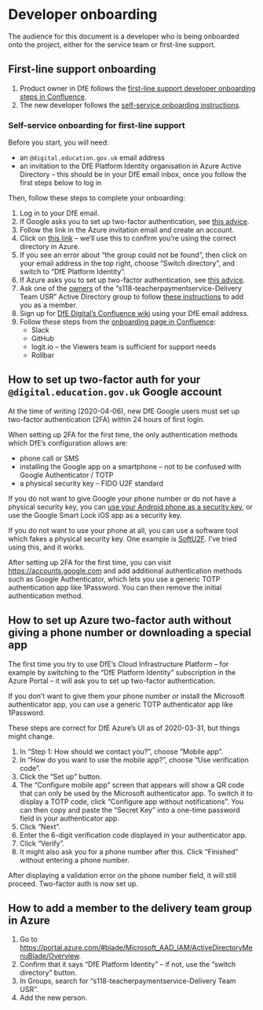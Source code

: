 # Developer onboarding

The audience for this document is a developer who is being onboarded onto the
project, either for the service team or first-line support.

## First-line support onboarding

1. Product owner in DfE follows the
   [first-line support developer onboarding steps in Confluence](https://dfedigital.atlassian.net/wiki/spaces/TP/pages/1490452481/Onboarding+a+first-line+support+developer).
2. The new developer follows the
   [self-service onboarding instructions](#self-service-onboarding-for-first-line-support).

### Self-service onboarding for first-line support

Before you start, you will need:

- an `@digital.education.gov.uk` email address
- an invitation to the DfE Platform Identity organisation in Azure Active
  Directory – this should be in your DfE email inbox, once you follow the first
  steps below to log in

Then, follow these steps to complete your onboarding:

1. Log in to your DfE email.
2. If Google asks you to set up two-factor authentication, see
   [this advice](#how-to-set-up-two-factor-auth-for-your-digitaleducationgovuk-google-account).
3. Follow the link in the Azure invitation email and create an account.
4. Click on
   [this link](https://portal.azure.com/?Microsoft_Azure_PIMCommon=true#blade/Microsoft_AAD_IAM/GroupDetailsMenuBlade/Owners/groupId/6642920a-1aab-49bb-9a20-365131195349)
   – we’ll use this to confirm you’re using the correct directory in Azure.
5. If you see an error about “the group could not be found”, then click on your
   email address in the top right, choose “Switch directory”, and switch to “DfE
   Platform Identity”.
6. If Azure asks you to set up two-factor authentication, see
   [this advice](#how-to-set-up-azure-two-factor-auth-without-giving-a-phone-number-or-downloading-a-special-app).
7. Ask one of the
   [owners](https://portal.azure.com/?Microsoft_Azure_PIMCommon=true#blade/Microsoft_AAD_IAM/GroupDetailsMenuBlade/Owners/groupId/6642920a-1aab-49bb-9a20-365131195349)
   of the “s118-teacherpaymentservice-Delivery Team USR” Active Directory group
   to follow
   [these instructions](#how-to-add-a-member-to-the-delivery-team-in-azure) to
   add you as a member.
8. Sign up for [DfE Digital’s Confluence wiki](https://dfedigital.atlassian.net)
   using your DfE email address.
9. Follow these steps from the
   [onboarding page in Confluence](https://dfedigital.atlassian.net/wiki/spaces/TP):
   - Slack
   - GitHub
   - logit.io – the Viewers team is sufficient for support needs
   - Rollbar

## How to set up two-factor auth for your `@digital.education.gov.uk` Google account

At the time of writing (2020-04-06), new DfE Google users must set up two-factor
authentication (2FA) within 24 hours of first login.

When setting up 2FA for the first time, the only authentication methods which
DfE’s configuration allows are:

- phone call or SMS
- installing the Google app on a smartphone – not to be confused with Google
  Authenticator / TOTP
- a physical security key – FIDO U2F standard

If you do not want to give Google your phone number or do not have a physical
security key, you can
[use your Android phone as a security key](https://support.google.com/accounts/answer/9289445),
or use the Google Smart Lock iOS app as a security key.

If you do not want to use your phone at all, you can use a software tool which
fakes a physical security key. One example is
[SoftU2F](https://github.com/github/SoftU2F). I’ve tried using this, and it
works.

After setting up 2FA for the first time, you can visit
https://accounts.google.com and add additional authentication methods such as
Google Authenticator, which lets you use a generic TOTP authentication app like
1Password. You can then remove the initial authentication method.

## How to set up Azure two-factor auth without giving a phone number or downloading a special app

The first time you try to use DfE’s Cloud Infrastructure Platform – for example
by switching to the “DfE Platform Identity” subscription in the Azure Portal –
it will ask you to set up two-factor authentication.

If you don’t want to give them your phone number or install the Microsoft
authenticator app, you can use a generic TOTP authenticator app like 1Password.

These steps are correct for DfE Azure’s UI as of 2020-03-31, but things might
change.

1. In “Step 1: How should we contact you?”, choose “Mobile app”.
2. In “How do you want to use the mobile app?”, choose “Use verification code”.
3. Click the “Set up” button.
4. The “Configure mobile app” screen that appears will show a QR code that can
   only be used by the Microsoft authenticator app. To switch it to display a
   TOTP code, click “Configure app without notifications”. You can then copy and
   paste the “Secret Key” into a one-time password field in your authenticator
   app.
5. Click “Next”.
6. Enter the 6-digit verification code displayed in your authenticator app.
7. Click “Verify”.
8. It might also ask you for a phone number after this. Click “Finished” without
   entering a phone number.

After displaying a validation error on the phone number field, it will still
proceed. Two-factor auth is now set up.

## How to add a member to the delivery team group in Azure

1. Go to
   https://portal.azure.com/#blade/Microsoft_AAD_IAM/ActiveDirectoryMenuBlade/Overview.
2. Confirm that it says “DfE Platform Identity” – if not, use the “switch
   directory” button.
3. In Groups, search for “s118-teacherpaymentservice-Delivery Team USR”.
4. Add the new person.
